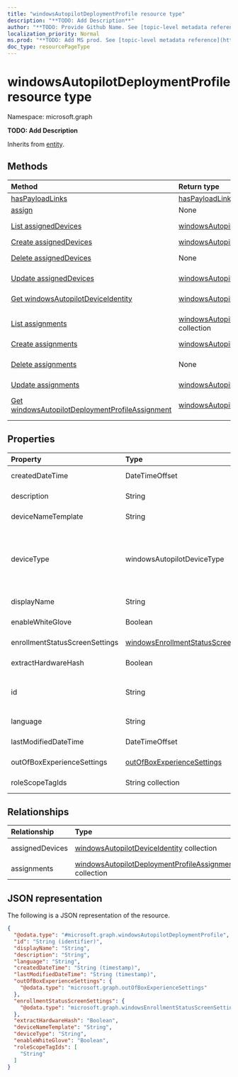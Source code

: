 ```yaml
---
title: "windowsAutopilotDeploymentProfile resource type"
description: "**TODO: Add Description**"
author: "**TODO: Provide Github Name. See [topic-level metadata reference](https://msgo.azurewebsites.net/add/document/guidelines/metadata.html#topic-level-metadata)**"
localization_priority: Normal
ms.prod: "**TODO: Add MS prod. See [topic-level metadata reference](https://msgo.azurewebsites.net/add/document/guidelines/metadata.html#topic-level-metadata)**"
doc_type: resourcePageType
---
```


# windowsAutopilotDeploymentProfile resource type


Namespace: microsoft.graph

**TODO: Add Description**


Inherits from [entity](../resources/entity.md).

## Methods
|Method|Return type|Description|
|:---|:---|:---|
|[hasPayloadLinks](../api/windowsautopilotdeploymentprofile-haspayloadlinks.md)|[hasPayloadLinkResultItem](../resources/haspayloadlinkresultitem.md) collection|**TODO: Add Description**|
|[assign](../api/windowsautopilotdeploymentprofile-assign.md)|None|**TODO: Add Description**|
|[List assignedDevices](../api/windowsautopilotdeploymentprofile-list-assigneddevices.md)|[windowsAutopilotDeviceIdentity](../resources/windowsautopilotdeviceidentity.md) collection|Get the windowsAutopilotDeviceIdentities from the assignedDevices navigation property.|
|[Create assignedDevices](../api/windowsautopilotdeploymentprofile-post-assigneddevices.md)|[windowsAutopilotDeviceIdentity](../resources/windowsautopilotdeviceidentity.md)|Create a new assignedDevices object.|
|[Delete assignedDevices](../api/windowsautopilotdeploymentprofile-delete-assigneddevices.md)|None|Delete an [windowsAutopilotDeviceIdentity](../resources/windowsautopilotdeviceidentity.md) object.|
|[Update assignedDevices](../api/windowsautopilotdeploymentprofile-update-assigneddevices.md)|[windowsAutopilotDeviceIdentity](../resources/windowsautopilotdeviceidentity.md)|Update the properties of an assignedDevices object.|
|[Get windowsAutopilotDeviceIdentity](../api/windowsautopilotdeviceidentity-get.md)|[windowsAutopilotDeviceIdentity](../resources/windowsautopilotdeviceidentity.md)|Read the properties and relationships of a [windowsAutopilotDeviceIdentity](../resources/windowsautopilotdeviceidentity.md) object.|
|[List assignments](../api/windowsautopilotdeploymentprofile-list-assignments.md)|[windowsAutopilotDeploymentProfileAssignment](../resources/windowsautopilotdeploymentprofileassignment.md) collection|Get the windowsAutopilotDeploymentProfileAssignments from the assignments navigation property.|
|[Create assignments](../api/windowsautopilotdeploymentprofile-post-assignments.md)|[windowsAutopilotDeploymentProfileAssignment](../resources/windowsautopilotdeploymentprofileassignment.md)|Create a new assignments object.|
|[Delete assignments](../api/windowsautopilotdeploymentprofile-delete-assignments.md)|None|Delete an [windowsAutopilotDeploymentProfileAssignment](../resources/windowsautopilotdeploymentprofileassignment.md) object.|
|[Update assignments](../api/windowsautopilotdeploymentprofile-update-assignments.md)|[windowsAutopilotDeploymentProfileAssignment](../resources/windowsautopilotdeploymentprofileassignment.md)|Update the properties of an assignments object.|
|[Get windowsAutopilotDeploymentProfileAssignment](../api/windowsautopilotdeploymentprofileassignment-get.md)|[windowsAutopilotDeploymentProfileAssignment](../resources/windowsautopilotdeploymentprofileassignment.md)|Read the properties and relationships of a [windowsAutopilotDeploymentProfileAssignment](../resources/windowsautopilotdeploymentprofileassignment.md) object.|

## Properties
|Property|Type|Description|
|:---|:---|:---|
|createdDateTime|DateTimeOffset|**TODO: Add Description**|
|description|String|**TODO: Add Description**|
|deviceNameTemplate|String|**TODO: Add Description**|
|deviceType|windowsAutopilotDeviceType|**TODO: Add Description**. Possible values are: `windowsPc`, `surfaceHub2`, `holoLens`.|
|displayName|String|**TODO: Add Description**|
|enableWhiteGlove|Boolean|**TODO: Add Description**|
|enrollmentStatusScreenSettings|[windowsEnrollmentStatusScreenSettings](../resources/windowsenrollmentstatusscreensettings.md)|**TODO: Add Description**|
|extractHardwareHash|Boolean|**TODO: Add Description**|
|id|String|**TODO: Add Description** Inherited from [entity](../resources/entity.md)|
|language|String|**TODO: Add Description**|
|lastModifiedDateTime|DateTimeOffset|**TODO: Add Description**|
|outOfBoxExperienceSettings|[outOfBoxExperienceSettings](../resources/outofboxexperiencesettings.md)|**TODO: Add Description**|
|roleScopeTagIds|String collection|**TODO: Add Description**|

## Relationships
|Relationship|Type|Description|
|:---|:---|:---|
|assignedDevices|[windowsAutopilotDeviceIdentity](../resources/windowsautopilotdeviceidentity.md) collection|**TODO: Add Description**|
|assignments|[windowsAutopilotDeploymentProfileAssignment](../resources/windowsautopilotdeploymentprofileassignment.md) collection|**TODO: Add Description**|

## JSON representation
The following is a JSON representation of the resource.
<!-- {
  "blockType": "resource",
  "keyProperty": "id",
  "@odata.type": "microsoft.graph.windowsAutopilotDeploymentProfile",
  "baseType": "microsoft.graph.entity",
  "openType": false
}
-->
``` json
{
  "@odata.type": "#microsoft.graph.windowsAutopilotDeploymentProfile",
  "id": "String (identifier)",
  "displayName": "String",
  "description": "String",
  "language": "String",
  "createdDateTime": "String (timestamp)",
  "lastModifiedDateTime": "String (timestamp)",
  "outOfBoxExperienceSettings": {
    "@odata.type": "microsoft.graph.outOfBoxExperienceSettings"
  },
  "enrollmentStatusScreenSettings": {
    "@odata.type": "microsoft.graph.windowsEnrollmentStatusScreenSettings"
  },
  "extractHardwareHash": "Boolean",
  "deviceNameTemplate": "String",
  "deviceType": "String",
  "enableWhiteGlove": "Boolean",
  "roleScopeTagIds": [
    "String"
  ]
}
```

